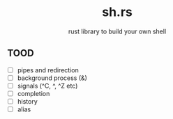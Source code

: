 
<div align="center">

# sh.rs

rust library to build your own shell

</div>

## TOOD

- [ ] pipes and redirection
- [ ] background process (&)
- [ ] signals (^C, ^\, ^Z etc)
- [ ] completion
- [ ] history
- [ ] alias
